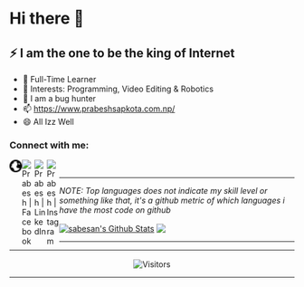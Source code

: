 # Hi there 👋

## ⚡ I am the one to be the king of Internet


- 🌱 Full-Time Learner
- 👯 Interests: Programming, Video Editing & Robotics
- 🔭 I am a bug hunter
- 📫 https://www.prabeshsapkota.com.np/
- 😄 All Izz Well
  
### Connect with me:

[<img align="left" alt="Prabesh" width="22px" src="https://raw.githubusercontent.com/iconic/open-iconic/master/svg/globe.svg" />][website]
[<img align="left" alt="Prabesh | Facebook" width="22px" src="https://cdn.jsdelivr.net/npm/simple-icons@3.4.0/icons/facebook.svg" />][facebook]
[<img align="left" alt="Prabesh | LinkedIn" width="22px" src="https://cdn.jsdelivr.net/npm/simple-icons@v3/icons/linkedin.svg" />][linkedin]
[<img align="left" alt="Prabesh | Instagram" width="22px" src="https://cdn.jsdelivr.net/npm/simple-icons@v3/icons/instagram.svg" />][instagram]

<br />

---

_NOTE: Top languages does not indicate my skill level or something like that, it's a github metric of which languages i have the most code on github_

<a href="https://github-readme-stats.sabesansathananthan.vercel.app/api?username=Prabesh01&show_icons=true&hide_border=true&count_private=false&include_all_commits=true&theme=radical">
<img align="center" alt="sabesan's Github Stats" src="https://github-readme-stats.sabesansathananthan.vercel.app/api?username=Prabesh01&show_icons=true&hide_border=true&count_private=false&include_all_commits=true&theme=radical" /></a>
<a href="https://github-readme-stats.sabesansathananthan.vercel.app/api/top-langs/?username=Prabesh01&layout=compact&theme=radical">
  <img align="center" src="https://github-readme-stats.sabesansathananthan.vercel.app/api/top-langs/?username=Prabesh01&layout=compact&theme=radical" />
</a>

---

<!--
[<img alt="Become a Patron" width=200 src="https://c5.patreon.com/external/logo/become_a_patron_button.png">](https://www.patreon.com/prabesh) &nbsp; [<img alt="Buy me a Coffee" width=200 src="https://cdn.buymeacoffee.com/buttons/default-yellow.png">](https://www.buymeacoffee.com/prabeshsapkota) &nbsp; [<img alt="Donate with LiberaPay" width=200 height=46 src="https://www.upload.ee/image/12358022/LiberaPay.png">](https://liberapay.com/Prabesh/)
-->

---

<p align=center>                           
  <img align=center  src="https://visitor-badge.laobi.icu/badge?page_id=Prabesh01.Prabesh01" alt="Visitors">                     
</p>

---


[website]: http://prabeshsapkota.info.np/
[facebook]: https://www.facebook.com/ping.prabesh
[instagram]: https://www.instagram.com/pingprabesh
[linkedin]: https://www.linkedin.com/in/pingprabesh

